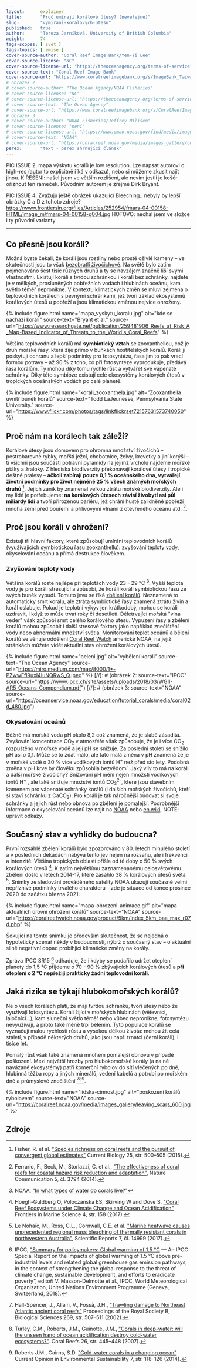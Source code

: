 ```yaml
---
layout:      explainer
title:       "Proč umírají korálové útesy? (neveřejné)"
slug:        "vymirani-koralovych-utesu"
published:   true
author:      "Tereza Jarníková, University of British Columbia"
weight:      74
tags-scopes: [ svet ]
tags-topics: [ emise ]
cover-source-author: "Coral Reef Image Bank/Yen-Yi Lee"
cover-source-license: "NC"
cover-source-license-url: "https://theoceanagency.org/terms-of-service"
cover-source-text: "Coral Reef Image Bank"
cover-source-url: "https://www.coralreefimagebank.org/s/ImageBank_Taiwan_Yen-YiLee_03jpg.zip"
# obrazek 2
# cover-source-author: "The Ocean Agency/NOAA Fisheries"
# cover-source-license: "NC"
# cover-source-license-url: "https://theoceanagency.org/terms-of-service"
# cover-source-text: "The Ocean Agency"
# cover-source-url: "https://www.coralreefimagebank.org/s/CoralReefImageBank_Palmyra_TheOceanAgency_14jpg.zip"
# obrazek 3
# cover-source-author: "NOAA Fisheries/Jeffrey Milisen"
# cover-source-license: "není"
# cover-source-license-url: "https://www.omao.noaa.gov/find/media/images/image-licensing-usage-info"
# cover-source-text: "NOAA"
# cover-source-url: "https://coralreef.noaa.gov/media/images_gallery/coral_head_large.jpg"
perex:       "text - perex shrnující článek"
---
```


PIC ISSUE 2. mapa výskytu korálů je low resolution. Lze napsat autorovi o high-res (autor to explicitně říká v odkazu), nebo si můžeme zkusit najít jinou.
K ŘEŠENÍ: našel jsem ve větším rozlišení, ale nevím jestli je košér oříznout ten rámeček. Původním autorem je zřejmě Dirk Bryant.

PIC ISSUE 4. Zvažuju ještě obrázek ukazující Bleeching.. nebyly by lepší obrázky C a D z tohoto zdroje? https://www.frontiersin.org/files/Articles/252954/fmars-04-00158-HTML/image_m/fmars-04-00158-g004.jpg
HOTOVO: nechal jsem ve složce i ty původní varianty

---

## Co přesně jsou koráli?

Možná byste čekali, že koráli jsou rostliny nebo prostě oživlé kameny – ve skutečnosti jsou to však [bezobratlí živočichové](https://cs.wikipedia.org/wiki/Kor%C3%A1l). Na světě bylo zatím pojmenováno šest tisíc různých druhů a ty se navzájem značně liší svými vlastnostmi. Existují koráli s tvrdou schránkou i koráli bez schránky, najdete je v mělkých, prosluněných pobřežních vodách i hlubinách oceánu, kam světlo téměř nepronikne. V kontextu klimatických změn se mluví zejména o teplovodních korálech s pevnými schránkami, jež tvoří základ ekosystémů korálových útesů u pobřeží a jsou klimatickou změnou nejvíce ohroženy. 

{% include figure.html
    name="mapa_vyskytu_koralu.jpg"
    alt="kde se nachazi korali"
    source-text="Bryant et al."
    source-url="https://www.researchgate.net/publication/259481906_Reefs_at_Risk_A_Map-Based_Indicator_of_Threats_to_the_World's_Coral_Reefs"
%}

Většina teplovodních korálů má **symbiotický vztah** se zooxanthellou, což je druh mořské řasy, která žije přímo v buňkách hostitelských korálů. Koráli jí poskytují ochranu a lepší podmínky pro fotosyntézu, řasa jim to pak vrací formou potravy – až 90 % z toho, co při fotosyntéze vyprodukuje, předává řasa korálům. Ty mohou díky tomu rychle růst a vytvářet své vápenaté schránky. Díky této symbióze existují celé ekosystémy korálových útesů v tropických oceánských vodách po celé planetě.

{% include figure.html
    name="korali_zooxanthela.jpg"
    alt="Zooxanthella uvnitř buněk korálů"
    source-text="Todd LaJeunesse, Pennsylvania State University."
    source-url="https://www.flickr.com/photos/tags/linkflickrset72157631573740050"
%}

## Proč nám na korálech tak záleží?

Korálové útesy jsou domovem pro ohromná množství živočichů – pestrobarevné rybky, mořští ježci, chobotnice, želvy, krevetky a jiní korýši – ti všichni jsou součástí potravní pyramidy na jejímž vrcholu najdeme mořské ptáky a žraloky. Z hlediska biodiverzity překonávají korálové útesy i tropické deštné pralesy – **ačkoli zabírají pouze 0,1 % oceánského dna, vytvářejí životní podmínky pro život nejméně 25 % všech známých mořských druhů** [^1]. Jejich zánik by znamenal velkou ztrátu mořské biodiverzity. Ale i my lidé je potřebujeme: **na korálových útesech závisí živobytí asi půl miliardy lidí** a tvoří přirozenou bariéru, jež chrání hustě zalidněné pobřeží mnoha zemí před bouřemi a přílivovými vlnami z otevřeného oceánu atd. [^2].

## Proč jsou koráli v ohrožení?

Existují tři hlavní faktory, které způsobují umírání teplovodních korálů (využívajících symbiotickou řasu zooxanthellu): zvyšování teploty vody, okyselování oceánu a přímá destrukce člověkem.

### Zvyšování teploty vody

Většina korálů roste nejlépe při teplotách vody 23 - 29 °C [^3]. Vyšší teplota vody je pro koráli stresující a způsobí, že koráli koráli symbiotickou řasu ze svých buněk vypudí. Tomuto jevu se říká [zbělení korálů](https://oceanservice.noaa.gov/facts/coral_bleach.html). Neznamená to automaticky smrt korálu, ale ztráta symbiotické řasy znamená ztrátu živin a korál oslabuje. Pokud je teplotní výkyv jen krátkodobý, mohou se koráli uzdravit, i když to může trvat roky či desetiletí. Déletrvající mořská "vlna veder" však způsobí smrt celého korálového útesu. Vypuzení řasy a zbělení korálů mohou způsobit i další stresové faktory jako například znečištění vody nebo abnormální množství světla. Monitorování teplot oceánů a bělení korálů se věnuje oddělení [Coral Reef Watch](https://coralreefwatch.noaa.gov/) americké <glossary id="noaa">NOAA</glossary>, na jejíž stránkách můžete vidět aktuální stav ohrožení korálových útesů. 

{% include figure.html
    name="beleni.jpg"
    alt="vybělení koráli"
    source-text="The Ocean Agency"
    source-url="https://miro.medium.com/max/8000/1*-PZwwFfl9uxI4IuNQRwS_Q.jpeg"
%}
[//]: # (obrázek 2: source-text="IPCC" source-url="https://www.ipcc.ch/site/assets/uploads/2018/03/WGII-AR5_Oceans-Compendium.pdf")
[//]: # (obrázek 3: source-text="NOAA" source-url="https://oceanservice.noaa.gov/education/tutorial_corals/media/coral02d_480.jpg")

### Okyselování oceánů

Běžně má mořská voda pH okolo 8,2 což znamená, že je slabě zásaditá. Zvyšování koncentrace CO<sub>2</sub> v atmosféře však způsobuje, že je i více CO<sub>2</sub> rozpuštěno v mořské vodě a její pH se snižuje. Za poslední století se snížilo pH asi o 0,1. Může se to zdát málo, ale tato malá změna v pH znamená že je v mořské vodě o 30 % více vodíkových iontů H<sup>+</sup> než před sto lety. Podobná změna v pH krve by člověku způsobila bezvědomí. Jaký vliv to má na koráli a další mořské živočichy? Snižování pH mění nejen množstí vodíkových iontů H<sup>+</sup> , ale také snižuje množství iontů CO<sub>3</sub><sup>2-</sup>, které jsou stavebním kamenem pro vápenaté schránky korálů (i dalších mořských živočichů, kteří si staví schránku z CaCO<sub>3</sub>). Pro koráli je tak náročnější budovat si svoje schránky a jejich růst nebo obnova po zbělení je pomalejší. Podrobnější informace o okyselování oceánů lze najít na [NOAA](https://www.noaa.gov/education/resource-collections/ocean-coasts/ocean-acidification) nebo [en.wiki](https://en.wikipedia.org/wiki/Ocean_acidification). NOTE: upravit odkazy. 

## Současný stav a vyhlídky do budoucna? 

První rozsáhlé zbělení korálů bylo zpozorováno v 80. letech minulého století a v posledních dekádách nabývá tento jev nejen na rozsahu, ale i frekvenci a intenzitě. Většina tropických oblastí přišla od té doby o 50 % svých korálových útesů [^4]. K zatím největšímu zaznamenanému celosvětovému zbělení došlo v letech 2014-17, které zasáhlo 38 % korálových útesů světa [^5].
Snímky ze sledování prováděného satelity NOAA ukazují současné velmi nepříznivé podmínky trvalého charakteru – zde je situace od konce prosince 2020 do začátku března 2021: 

{% include figure.html
    name="mapa-ohrozeni-animace.gif"
    alt="mapa aktuálních úrovní ohrožení korálů"
    source-text="NOAA"
    source-url="https://coralreefwatch.noaa.gov/product/5km/index_5km_baa_max_r07d.php"
%}

Šokující na tomto snímku je především skutečnost, že se nejedná o hypotetický scénář někdy v budoucnosti, nýbrž o současný stav – o aktuální silně negativní dopad probíhjící klimatické změny na korály. 

Zpráva <glossary id="sr15">IPCC SR15</glossary> [^6] odhaduje, že i kdyby se podařilo udržet oteplení planety do 1,5 °C přijdeme o 70 - 90 % zbývajících korálových útesů a **při oteplení o 2 °C nepřežijí prakticky žádní teplovodní koráli**.


## Jaká rizika se týkají hlubokomořských korálů?

Ne o všech korálech platí, že mají tvrdou schránku, tvoří útesy nebo že využívají fotosyntézu. Koráli žijící v mořských hlubinách (větevníci, laločníci...), kam sluneční světlo téměř nebo vůbec nepronikne, fotosyntézu nevyužívají, a proto také méně trpí bělením. Tyto populace korálů se vyznačují malou rychlostí růstu a vysokou délkou života: mohou žít celá staletí, v případě některých druhů, jako jsou např. trnatci (černí koráli), i tisíce let. 

Pomalý růst však také znamená mnohem pomalejší obnovu v případě poškození. Mezi největší hrozby pro hlubokomořské korály (a na ně navázané ekosystémy) patří komerční rybolov do sítí vlečených po dně, hlubinná těžba ropy a jiných minerálů, vedení kabelů a potrubí po mořském dně a průmyslové znečištění [^7][^8][^9].   


{% include figure.html
    name="lidska-cinnost.jpg"
    alt="poskození korálů rybolovem"
    source-text="NOAA"
    source-url="https://coralreef.noaa.gov/media/images_gallery/leaving_scars_600.jpg"
%}

## Zdroje

[^1]: Fisher, R. et al. ["Species richness on coral reefs and the pursuit of convergent global estimates"](https://doi.org/10.1016/j.cub.2014.12.022) Current Biology 25, str. 500–505 (2015).
[^2]: Ferrario, F., Beck, M., Storlazzi, C. et al., ["The effectiveness of coral reefs for coastal hazard risk reduction and adaptation"](https://doi.org/10.1038/ncomms4794),  Nature Communication 5, čl. 3794 (2014).
[^3]: NOAA, ["In what types of water do corals live?"](https://oceanservice.noaa.gov/facts/coralwaters.html)
[^4]: Hoegh-Guldberg O, Poloczanska ES, Skirving W and Dove S, ["Coral Reef Ecosystems under Climate Change and Ocean Acidification"](https://doi.org/10.3389/fmars.2017.00158) Frontiers in Marine Science 4, str. 158 (2017).
[^5]: Le Nohaïc, M., Ross, C.L., Cornwall, C.E. et al. ["Marine heatwave causes unprecedented regional mass bleaching of thermally resistant corals in northwestern Australia"](https://doi.org/10.1038/s41598-017-14794-y), Scientific Reports 7, čl. 14999 (2017).
[^6]: IPCC, ["Summary for policymakers: Global warming of 1.5 °C](https://www.ipcc.ch/report/sr15) — An IPCC Special Report on the impacts of global warming of 1.5 °C above pre-industrial levels and related global greenhouse gas emission pathways, in the context of strengthening the global response to the threat of climate change, sustainable development, and efforts to eradicate poverty”, editoři V. Masson-Delmotte et al., IPCC, World Meteorological Organization, United Nations Environment Programme (Geneva, Switzerland, 2018).
[^7]: Hall-Spencer, J., Allain, V., Fosså, J.H., ["Trawling damage to Northeast Atlantic ancient coral reefs"](https://doi.org/10.1098/rspb.2001.1910) Proceedings of the Royal Society B, Biological Sciences 269, str. 507–511 (2002).
[^8]: Turley, C.M., Roberts, J.M., Guinotte, J.M., ["Corals in deep-water: will the unseen hand of ocean acidification destroy cold-water ecosystems?"](https://doi.org/10.1007/s00338-007-0247-5). Coral Reefs 26, str. 445–448 (2007).
[^9]: Roberts J.M., Cairns, S.D. ["Cold-water corals in a changing ocean"](https://doi.org/10.1016/j.cosust.2014.01.004) Current Opinion in Environmental Sustainability 7, str. 118–126 (2014).
